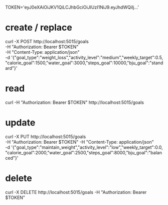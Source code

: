 TOKEN='eyJ0eXAiOiJKV1QiLCJhbGciOiJIUzI1NiJ9.eyJhdWQiIj...'

# create / replace
curl -X POST http://localhost:5015/goals \
  -H "Authorization: Bearer $TOKEN" \
  -H "Content-Type: application/json" \
  -d '{"goal_type":"weight_loss","activity_level":"medium","weekly_target":0.5,
       "calorie_goal":1500,"water_goal":3000,"steps_goal":10000,"bju_goal":"standard"}'

# read
curl -H "Authorization: Bearer $TOKEN" http://localhost:5015/goals

# update
curl -X PUT http://localhost:5015/goals \
  -H "Authorization: Bearer $TOKEN" -H "Content-Type: application/json" \
  -d '{"goal_type":"maintain_weight","activity_level":"low","weekly_target":0.0,
       "calorie_goal":2000,"water_goal":2500,"steps_goal":8000,"bju_goal":"balanced"}'

# delete
curl -X DELETE http://localhost:5015/goals -H "Authorization: Bearer $TOKEN"
